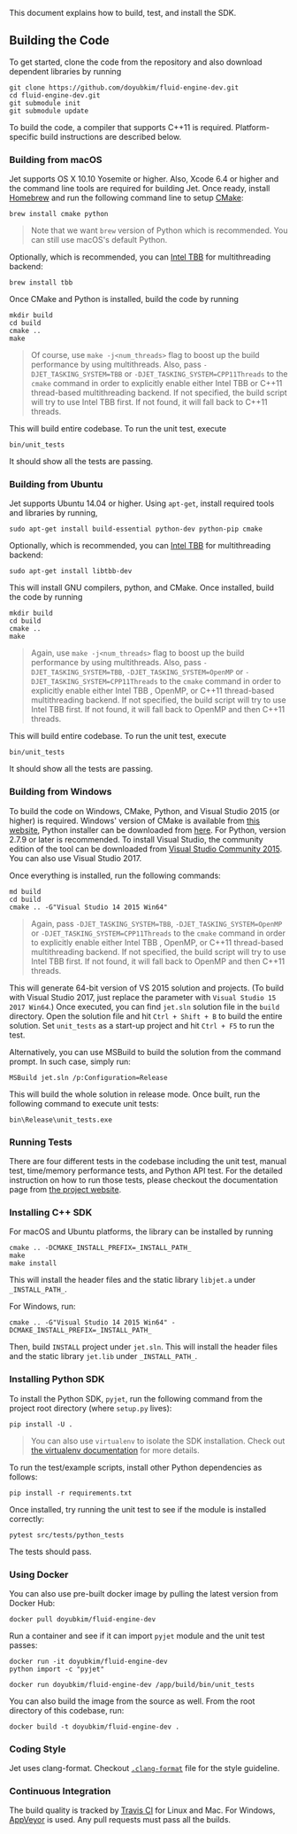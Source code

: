 This document explains how to build, test, and install the SDK.

## Building the Code

To get started, clone the code from the repository and also download dependent libraries by running

```
git clone https://github.com/doyubkim/fluid-engine-dev.git
cd fluid-engine-dev.git
git submodule init
git submodule update
```

To build the code, a compiler that supports C++11 is required. Platform-specific build instructions are described below.

### Building from macOS

Jet supports OS X 10.10 Yosemite or higher. Also, Xcode 6.4 or higher and the command line tools are required for building Jet. Once ready, install [Homebrew](http://brew.sh) and run the following command line to setup [CMake](https://cmake.org/):

```
brew install cmake python
```

> Note that we want `brew` version of Python which is recommended. You can still use macOS's default Python.

Optionally, which is recommended, you can [Intel TBB](https://www.threadingbuildingblocks.org) for multithreading backend:

```
brew install tbb
```

Once CMake and Python is installed, build the code by running

```
mkdir build
cd build
cmake ..
make
```

> Of course, use `make -j<num_threads>` flag to boost up the build performance by using multithreads. Also, pass `-DJET_TASKING_SYSTEM=TBB` or `-DJET_TASKING_SYSTEM=CPP11Threads` to the `cmake` command in order to explicitly enable either Intel TBB or C++11 thread-based multithreading backend. If not specified, the build script will try to use Intel TBB first. If not found, it will fall back to C++11 threads.

This will build entire codebase. To run the unit test, execute

```
bin/unit_tests
```

It should show all the tests are passing.

### Building from Ubuntu

Jet supports Ubuntu 14.04 or higher. Using `apt-get`, install required tools and libraries by running,

```
sudo apt-get install build-essential python-dev python-pip cmake
```

Optionally, which is recommended, you can [Intel TBB](https://www.threadingbuildingblocks.org) for multithreading backend:

```
sudo apt-get install libtbb-dev
```

This will install GNU compilers, python, and CMake. Once installed, build the code by running

```
mkdir build
cd build
cmake ..
make
```

> Again, use `make -j<num_threads>` flag to boost up the build performance by using multithreads. Also, pass `-DJET_TASKING_SYSTEM=TBB`, `-DJET_TASKING_SYSTEM=OpenMP` or `-DJET_TASKING_SYSTEM=CPP11Threads` to the `cmake` command in order to explicitly enable either Intel TBB , OpenMP, or C++11 thread-based multithreading backend. If not specified, the build script will try to use Intel TBB first. If not found, it will fall back to OpenMP and then C++11 threads.

This will build entire codebase. To run the unit test, execute

```
bin/unit_tests
```

It should show all the tests are passing.

### Building from Windows

To build the code on Windows, CMake, Python, and Visual Studio 2015 (or higher) is required. Windows' version of CMake is available from [this website](https://cmake.org/), Python installer can be downloaded from [here](https://python.org/). For Python, version 2.7.9 or later is recommended. To install Visual Studio, the community edition of the tool can be downloaded from [Visual Studio Community 2015](https://www.Visualstudio.com/en-us/products/Visual-studio-community-vs.aspx). You can also use Visual Studio 2017.

Once everything is installed, run the following commands:

```
md build
cd build
cmake .. -G"Visual Studio 14 2015 Win64"
```
> Again, pass `-DJET_TASKING_SYSTEM=TBB`, `-DJET_TASKING_SYSTEM=OpenMP` or `-DJET_TASKING_SYSTEM=CPP11Threads` to the `cmake` command in order to explicitly enable either Intel TBB , OpenMP, or C++11 thread-based multithreading backend. If not specified, the build script will try to use Intel TBB first. If not found, it will fall back to OpenMP and then C++11 threads.

This will generate 64-bit version of VS 2015 solution and projects. (To build with Visual Studio 2017, just replace the parameter with `Visual Studio 15 2017 Win64`.) Once executed, you can find `jet.sln` solution file in the `build` directory. Open the solution file and hit `Ctrl + Shift + B` to build the entire solution. Set `unit_tests` as a start-up project and hit `Ctrl + F5` to run the test.

Alternatively, you can use MSBuild to build the solution from the command prompt. In such case, simply run:

```
MSBuild jet.sln /p:Configuration=Release
```

This will build the whole solution in release mode. Once built, run the following command to execute unit tests:

```
bin\Release\unit_tests.exe
```

### Running Tests

There are four different tests in the codebase including the unit test, manual test, time/memory performance tests, and Python API test. For the detailed instruction on how to run those tests, please checkout the documentation page from [the project website](http://doyubkim.github.io/fluid-engine-dev/documentation/).

### Installing C++ SDK

For macOS and Ubuntu platforms, the library can be installed by running

```
cmake .. -DCMAKE_INSTALL_PREFIX=_INSTALL_PATH_
make
make install
```

This will install the header files and the static library `libjet.a` under `_INSTALL_PATH_`.

For Windows, run:

```
cmake .. -G"Visual Studio 14 2015 Win64" -DCMAKE_INSTALL_PREFIX=_INSTALL_PATH_
```

Then, build `INSTALL` project under `jet.sln`. This will install the header files and the static library `jet.lib` under `_INSTALL_PATH_`.

### Installing Python SDK

To install the Python SDK, `pyjet`, run the following command from the project root directory (where `setup.py` lives):

```
pip install -U .
```

> You can also use `virtualenv` to isolate the SDK installation. Check out [the virtualenv documentation](https://virtualenv.pypa.io/en/stable/) for more details.

To run the test/example scripts, install other Python dependencies as follows:

```
pip install -r requirements.txt
```

Once installed, try running the unit test to see if the module is installed correctly:

```
pytest src/tests/python_tests
```

The tests should pass.

### Using Docker

You can also use pre-built docker image by pulling the latest version from Docker Hub:

```
docker pull doyubkim/fluid-engine-dev
```

Run a container and see if it can import `pyjet` module and the unit test passes:

```
docker run -it doyubkim/fluid-engine-dev
python import -c "pyjet"

docker run doyubkim/fluid-engine-dev /app/build/bin/unit_tests
```

You can also build the image from the source as well. From the root directory of this codebase, run:

```
docker build -t doyubkim/fluid-engine-dev .
```


### Coding Style

Jet uses clang-format. Checkout [`.clang-format`](https://github.com/doyubkim/fluid-engine-dev/blob/master/.clang-format) file for the style guideline.

### Continuous Integration

The build quality is tracked by [Travis CI](https://travis-ci.org/doyubkim/fluid-engine-dev) for Linux and Mac. For Windows, [AppVeyor](https://ci.appveyor.com/project/doyubkim/fluid-engine-dev) is used. Any pull requests must pass all the builds.
